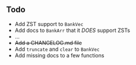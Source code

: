 ## Todo

* Add ZST support to `BankVec`
* Add docs to `BankArr` that it *DOES* support ZSTs
* ...
* ~~Add a CHANGELOG.md file~~
* Add `truncate` and `clear` to `BankVec`
* Add missing docs to a few functions
